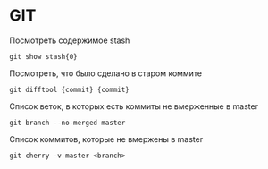 # GIT

Посмотреть содержимое stash

```
git show stash{0}
```

Посмотреть, что было сделано в старом коммите

```
git difftool {commit} {commit}
```

Список веток, в которых есть коммиты не вмерженные в master

```
git branch --no-merged master
```

Список коммитов, которые не вмержены в master

```
git cherry -v master <branch>
```



